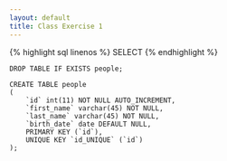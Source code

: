 ```yaml
---
layout: default
title: Class Exercise 1
---
```

{% highlight sql linenos %}
SELECT
{% endhighlight %}

```
DROP TABLE IF EXISTS people;

CREATE TABLE people
(
    `id` int(11) NOT NULL AUTO_INCREMENT,
    `first_name` varchar(45) NOT NULL,
    `last_name` varchar(45) NOT NULL,
    `birth_date` date DEFAULT NULL,
    PRIMARY KEY (`id`),
    UNIQUE KEY `id_UNIQUE` (`id`)
);
```
